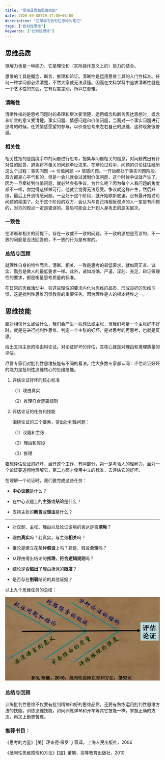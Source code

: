 ```yaml
---
title: "思维品质和思维技能"
date: 2020-09-08T19:47:00+08:00
description: "记录学习批判性思维的笔记"
tags: ["批判性思维"]
keywords: ["批判性思维"]
---
```


## 思维品质

理解力也是一种能力，它是理论和（实际操作意义上的）能力的结合。

思维的工具是概念、断言、推理和论证。清晰性是运用思维工具的入门性标准。任何一种学问都必须清楚，不然大家就无法读懂。因而在文科学科中追求清晰性就是一个艺术性的东西，它有程度差别，所以它更难。

### 清晰性

清晰性指的是思考问题时的条理和层次要清楚，运用概念和断言表达思想时，概念和断言的意义要清楚。事实问题、情感问题和价值问题，当面对一个事实问题进行思考的时候，任凭情感愿望的参与，以价值思考来左右自己的思维，这种现象很普遍。

### 相关性

相关性指的是围绕手中的问题进行思考，搜集与问题相关的信息，对问题做出有针对性的回答，避免将不相关的问题牵扯进来。在辩论过程中，问题的讨论往往经历这么个过程：事实问题 --> 价值问题 --> 情感问题。一开始都处于事实问题阶段，双方都是心平气和的，但是一会儿就会过渡到价值问题，这个时候争议就产生了。因为一旦牵扯到价值问题，就必然会有争议，为什么呢？因为每个人看问题的角度都不一样，你觉得这样做可行，他就会觉得无法忍受。争议就这样产生，然后升级，最后上升到情感问题。一旦处于这个阶段，就开始歇斯底里，没有最开始讨论问题的氛围了。处于这个阶段的双方，会认为与自己持相反观点的人一定是有问题的，对方的观点一定是错误的。最后可能会上升到人身攻击的恶劣层次。

### 一致性

在清晰和相关的前提下，存在一致或不一致的问题。不一致的思想是荒谬的，不一致的问题是没法回答的，不一致的行为是有害的。

### 总结与回顾

就理性自身的特性而言，清晰、相关、一致是思考的最低要求，就如同正直、诚实、勤劳是做人的最低要求一样。此外，诸如准确、严谨、深刻、充足、辩证等理性的要求，都是衡量思考质量的标准。

在日常的思维活动中，将这些理性的要求内化为思维的品质，形成良好的思维习惯，这是批判性思维习惯教育的重要任务。因为理性是人的根本特性之一。

## 思维技能

面对相信什么或做什么，我们会产生一些想法或主张，当我们考量一个主张好不好时，就是在进行批判性思维。判定一个主张的好坏，是对思考的再思考，也就是反思。

给出支持主张的理由叫论证。对论证好坏的评估，其核心就是对理由和推理质量的评估。

尽管专家们对批判性思维技能有不同的看法，绝大多数专家都认同：评估论证好坏的能力是批判性思维核心的思维技能。

1. 评估论证好坏的核心标准

    （1）理由真实

    （2）推理符合逻辑规则

2. 评估论证的任务和技能

    围绕论证的三个要素，提出批判性问题：

    （1）议题和主张

    （2）理由和假设

    （3）推理

要想评估论证的好坏，展开这个工作，有两部分，第一是考验人的理解力，面对一个论证要透彻地理解它，第二方面才使用中立的标准，去评估它的好坏。

在理解一个论证时，我们要完成这些任务：

- **中心议题**是什么？

- 在中心议题上的**主张**或**结论**是什么？

- 支持主张的**断言**或**理由**是什么？

---

- 对议题、主张、理由以及论证语境的表达是否**清晰**？

- 理由**真实**吗？若真实，与主张**相关**吗？

- 推论是建立在某种**假设**上吗？若是，假设**合理**吗？

- 从理由得出结论的**推理**，**符合逻辑规则**吗？

- 结论是否**超出**了理由担保的**限度**？

- 是否存在**削弱**结论的其他证据？

以上九个思维任务的总结：

![评估论证](/images/critical-thinking-2-pinggulunzheng.png)

### 总结与回顾

训练批判性思维不仅要有批判精神和好的思维品质，还要有熟练运用批判性思维方法的技能。训练思维技能，如同训练弹琴和开车等其它技能一样，掌握正确的方法，再加上勤奋苦练。

### 推荐书目：

《思考的力量》【美】理查德·保罗 丁薇译，上海人民出版社，2006

《批判性思维原理和方法》【加】董毓，高等教育出版社，2010

